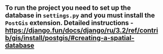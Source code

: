 
## To run the project you need to set up the database in `settings.py` and you must install the `PostGis` extension. Detailed instructions - https://django.fun/docs/django/ru/3.2/ref/contrib/gis/install/postgis/#creating-a-spatial-database